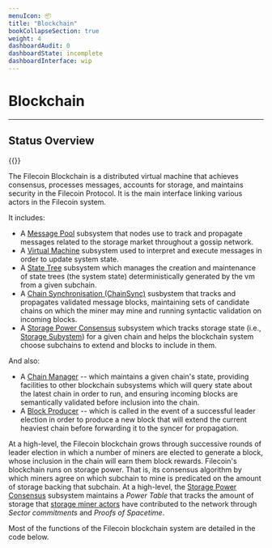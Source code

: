 ```yaml
---
menuIcon: 📦
title: "Blockchain"
bookCollapseSection: true
weight: 4
dashboardAudit: 0
dashboardState: incomplete
dashboardInterface: wip
---
```


# Blockchain
---

## Status Overview

{{<dashboard-level open="true">}}

The Filecoin Blockchain is a distributed virtual machine that achieves consensus, processes messages, accounts for storage, and maintains security in the Filecoin Protocol. It is the main interface linking various actors in the Filecoin system.

It includes:

- A [Message Pool](message_pool) subsystem that nodes use to track and propagate messages related to the storage market throughout a gossip network.
- A [Virtual Machine](systems/filecoin_vm) subsystem used to interpret and execute messages in order to update system state.
- A [State Tree](state_tree) subsystem which manages the creation and maintenance of state trees (the system state) deterministically generated by the vm from a given subchain.
- A [Chain Synchronisation (ChainSync)](chainsync) susbystem that tracks and propagates validated message blocks, maintaining sets of candidate chains on which the miner may mine and running syntactic validation on incoming blocks.
- A [Storage Power Consensus](storage_power_consensus) subsystem which tracks storage state (i.e., [Storage Subystem](storage_mining)) for a given chain and helps the blockchain system choose subchains to extend and blocks to include in them.

And also:

- A [Chain Manager](chain_manager) -- which maintains a given chain's state, providing facilities to other blockchain subsystems which will query state about the latest chain in order to run, and ensuring incoming blocks are semantically validated before inclusion into the chain.
- A [Block Producer](block_producer) -- which is called in the event of a successful leader election in order to produce a new block that will extend the current heaviest chain before forwarding it to the syncer for propagation.

At a high-level, the Filecoin blockchain grows through successive rounds of leader election in which a number of miners are elected to generate a block, whose inclusion in the chain will earn them block rewards. 
Filecoin's blockchain runs on storage power. That is, its consensus algorithm by which miners agree on which subchain to mine is predicated on the amount of storage backing that subchain. At a high-level, the [Storage Power Consensus](storage_power_consensus) subsystem maintains a _Power Table_ that tracks the amount of storage that [storage miner actors](storage_mining) have contributed to the network through _Sector commitments_ and _Proofs of Spacetime_.

Most of the functions of the Filecoin blockchain system are detailed in the code below.